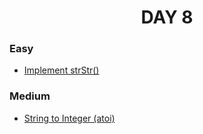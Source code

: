 <h1 align="center"> 
DAY 8
</h1>

### Easy

- [Implement strStr()](https://github.com/asthakri50/100_DAYS_OF_CODE/blob/main/Day8/2.java)

### Medium

- [String to Integer (atoi)](https://github.com/asthakri50/100_DAYS_OF_CODE/blob/main/Day8/1.java)
